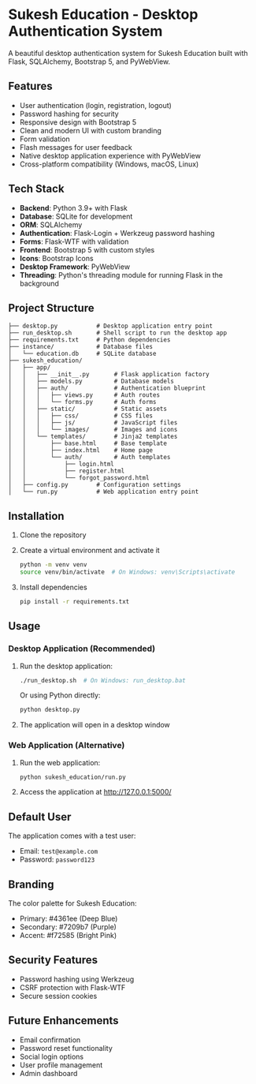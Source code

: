 # Sukesh Education - Desktop Authentication System

A beautiful desktop authentication system for Sukesh Education built with Flask, SQLAlchemy, Bootstrap 5, and PyWebView.

## Features

- User authentication (login, registration, logout)
- Password hashing for security
- Responsive design with Bootstrap 5
- Clean and modern UI with custom branding
- Form validation
- Flash messages for user feedback
- Native desktop application experience with PyWebView
- Cross-platform compatibility (Windows, macOS, Linux)

## Tech Stack

- **Backend**: Python 3.9+ with Flask
- **Database**: SQLite for development
- **ORM**: SQLAlchemy
- **Authentication**: Flask-Login + Werkzeug password hashing
- **Forms**: Flask-WTF with validation
- **Frontend**: Bootstrap 5 with custom styles
- **Icons**: Bootstrap Icons
- **Desktop Framework**: PyWebView
- **Threading**: Python's threading module for running Flask in the background

## Project Structure

```
├── desktop.py           # Desktop application entry point
├── run_desktop.sh       # Shell script to run the desktop app
├── requirements.txt     # Python dependencies
├── instance/            # Database files
│   └── education.db     # SQLite database
├── sukesh_education/
│   ├── app/
│   │   ├── __init__.py       # Flask application factory
│   │   ├── models.py         # Database models
│   │   ├── auth/             # Authentication blueprint
│   │   │   ├── views.py      # Auth routes
│   │   │   └── forms.py      # Auth forms
│   │   ├── static/           # Static assets
│   │   │   ├── css/          # CSS files
│   │   │   ├── js/           # JavaScript files
│   │   │   └── images/       # Images and icons
│   │   └── templates/        # Jinja2 templates
│   │       ├── base.html     # Base template
│   │       ├── index.html    # Home page
│   │       └── auth/         # Auth templates
│   │           ├── login.html
│   │           ├── register.html
│   │           └── forgot_password.html
│   ├── config.py        # Configuration settings
│   └── run.py           # Web application entry point
```

## Installation

1. Clone the repository
   
2. Create a virtual environment and activate it
   ```bash
   python -m venv venv
   source venv/bin/activate  # On Windows: venv\Scripts\activate
   ```

3. Install dependencies
   ```bash
   pip install -r requirements.txt
   ```

## Usage

### Desktop Application (Recommended)

1. Run the desktop application:
   ```bash
   ./run_desktop.sh  # On Windows: run_desktop.bat
   ```
   
   Or using Python directly:
   ```bash
   python desktop.py
   ```

2. The application will open in a desktop window

### Web Application (Alternative)

1. Run the web application:
   ```bash
   python sukesh_education/run.py
   ```

2. Access the application at http://127.0.0.1:5000/

## Default User

The application comes with a test user:
- Email: `test@example.com`
- Password: `password123`

## Branding

The color palette for Sukesh Education:
- Primary: #4361ee (Deep Blue)
- Secondary: #7209b7 (Purple)
- Accent: #f72585 (Bright Pink)

## Security Features

- Password hashing using Werkzeug
- CSRF protection with Flask-WTF
- Secure session cookies

## Future Enhancements

- Email confirmation
- Password reset functionality
- Social login options
- User profile management
- Admin dashboard
